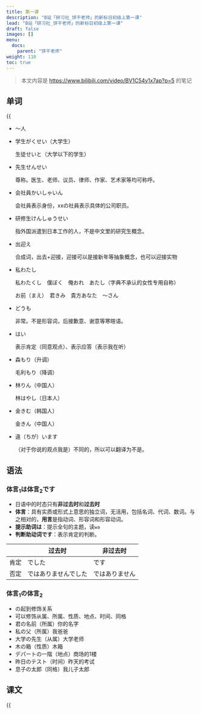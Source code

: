 ```yaml
---
title: 第一课
description: "B站「研习社_饼干老师」的新标日初级上第一课"
lead: "B站「研习社_饼干老师」的新标日初级上第一课"
draft: false
images: []
menu:
  docs:
    parent: "饼干老师"
weight: 110
toc: true
---
```


> 本文内容是 https://www.bilibili.com/video/BV1C54y1x7ap?p=5 的笔记

## 单词

{{<audio src="https://tellyouwhat-static-1251995834.cos.ap-chongqing.myqcloud.com/audios/cs_danci/01%E7%AC%AC%E4%B8%80%E8%AF%BE.mp3">}}

- ～人
- 学生がくせい（大学生）

  生徒せいと（大学以下的学生）
- 先生せんせい

  尊称。医生、老师、议员、律师、作家、艺术家等均可称呼。
- 会社員かいしゃいん

  会社員表示身份，xxの社員表示具体的公司职员。
- 研修生けんしゅうせい

  指外国派遣到日本工作的人，不是中文里的研究生概念。
- 出迎え

  合成词，出去+迎接，迎接可以是接新年等抽象概念，也可以迎接实物
- 私わたし

  私わたくし　僕ぼく　俺おれ　あたし（字典不承认的女性专用自称）

  お前（まえ）　君きみ　貴方あなた　～さん
- どうも

  非常。不是形容词，后接歉意、谢意等寒暄语。
- はい

  表示肯定（同意观点）、表示应答（表示我在听）
- 森もり（升调）

  毛利もり（降调）
- 林りん（中国人）

  林はやし（日本人）
- 金きむ（韩国人）

  金きん（中国人）
- 違（ちが）います

  （对于你说的观点我是）不同的，所以可以翻译为不是。

## 语法

### 体言<sub>1</sub>は体言<sub>2</sub>です

- 日语中的时态只有**非过去时**和**过去时**
- **体言**：具有实质或形式上意思的独立词，无活用，包括名词、代词、数词。与之相对的，**用言**是指动词、形容词和形容动词。
- **提示助词は**：提示全句的主题，读`wa`
- **判断助动词です**：表示肯定的判断。

|      | 过去时               | 非过去时       |
| ---- | -------------------- | -------------- |
| 肯定 | でした               | です           |
| 否定 | ではありませんでした | ではありません |

### 体言<sub>1</sub>の体言<sub>2</sub>

- の起到修饰关系
- 可以修饰从属、所属、性质、地点、时间、同格
- 君の名前（所属）你的名字
- 私の父（所属）我爸爸
- 大学の先生（从属）大学老师
- 木の箱（性质）木箱
- デパートの一階（地点）商场的1楼
- 昨日のテスト（时间）昨天的考试
- 息子の太郎（同格）我儿子太郎

## 课文

{{<audio src="https://tellyouwhat-static-1251995834.cos.ap-chongqing.myqcloud.com/audios/cs_kewen/1-6课 新标日初级课文/Lesson01.mp3">}}
